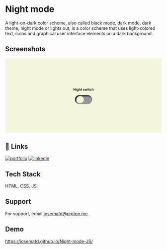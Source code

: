 
# Night mode

A light-on-dark color scheme, also called black mode, dark mode, dark theme, night mode or lights out, is a color scheme that uses light-colored text, icons and graphical user interface elements on a dark background.
## Screenshots

![App Screenshot](https://raw.githubusercontent.com/josejtax/Night-mode-JS/main/assets/img/Captura%20de%20pantalla%202022-12-03%20201244.png)


## 🔗 Links
[![portfolio](https://img.shields.io/badge/my_portfolio-000?style=for-the-badge&logo=ko-fi&logoColor=white)](https://josemafd.com/)
[![linkedin](https://img.shields.io/badge/linkedin-0A66C2?style=for-the-badge&logo=linkedin&logoColor=white)](https://www.linkedin.com/in/josemafd)


## Tech Stack

HTML, CSS, JS


## Support

For support, email josemafd@proton.me.


## Demo

https://josemafd.github.io/Night-mode-JS/

